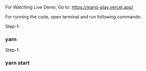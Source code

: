 For Watching Live Demo,
Go to: https://mario-play.vercel.app/


For running the code, open terminal and run following commands:

Step-1:

### yarn

Step-1:

### yarn start
